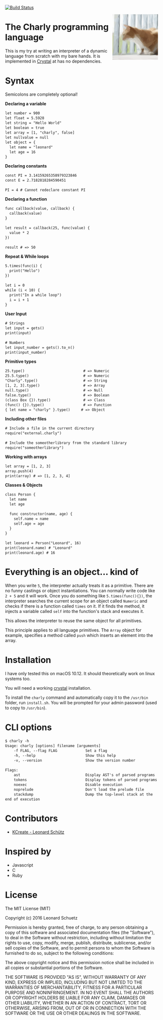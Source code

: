[![Build Status](https://travis-ci.com/KCreate/charly-lang.svg?token=yitMwy9Lg5peiAqCZjoK&branch=master)](https://travis-ci.com/KCreate/charly-lang)

<img align="right" alt="Charly" width="150" src="docs/images/charly.png" />

# The Charly programming language

This is my try at writing an interpreter of a dynamic language from scratch with my bare hands. It is implemented in [Crystal](https://crystal-lang.org/) at has no dependencies.

# Syntax

Semicolons are completely optional!

__Declaring a variable__
```charly
let number = 900
let float = 5.5928
let string = "Hello World"
let boolean = true
let array = [1, "charly", false]
let nullvalue = null
let object = {
  let name = "leonard"
  let age = 16
}
```

__Declaring constants__
```charly
const PI = 3.14159265358979323846
const E = 2.7182818284590451

PI = 4 # Cannot redeclare constant PI
```

__Declaring a function__
```charly
func callback(value, callback) {
  callback(value)
}

let result = callback(25, func(value) {
  value * 2
})

result # => 50
```

__Repeat & While loops__
```charly
5.times(func(i) {
  print("Hello")
})

let i = 0
while (i < 10) {
  print("In a while loop")
  i = i + 1
}
```

__User Input__
```charly
# Strings
let input = gets()
print(input)

# Numbers
let input_number = gets().to_n()
print(input_number)
```

__Primitive types__
```charly
25.type()                           # => Numeric
25.5.type()                         # => Numeric
"Charly".type()                     # => String
[1, 2, 3].type()                    # => Array
null.type()                         # => Null
false.type()                        # => Boolean
(class Box {}).type()               # => Class
(func() {}).type()                  # => Function
{ let name = "charly" }.type()     # => Object
```

__Including other files__
```charly
# Include a file in the current directory
require("external.charly")

# Include the someotherlibrary from the standard library
require("someotherlibrary")
```

__Working with arrays__
```charly
let array = [1, 2, 3]
array.push(4)
print(array) # => [1, 2, 3, 4]
```

__Classes & Objects__
```charly
class Person {
  let name
  let age

  func constructor(name, age) {
    self.name = name
    self.age = age
  }
}

let leonard = Person("Leonard", 16)
print(leonard.name) # "Leonard"
print(leonard.age) # 16
```

# Everything is an object... kind of
When you write `5`, the interpreter actually treats it as a primitive. There are no funny castings or object instantiations. You can normally write code like `2 + 5` and it will work. Once you do something like `5.times(func(){})`, the interpreter searches the current scope for an object called `Numeric` and checks if there is a function called `times` on it. If it finds the method, it injects a variable called `self` into the function's stack and executes it.

This allows the interpreter to reuse the same object for all primitives.

This principle applies to all language primitives. The `Array` object for example, specifies a method called `push` which inserts an element into the array.

# Installation
I have only tested this on macOS 10.12.
It should theoretically work on linux systems too.

You will need a working [crystal](http://crystal-lang.org/) installation.

To install the `charly` command and automatically copy it to the `/usr/bin` folder, run `install.sh`.
You will be prompted for your admin password (used to copy to `/usr/bin`).

# CLI options
```
$ charly -h
Usage: charly [options] filename [arguments]
    -f FLAG, --flag FLAG             Set a flag
    -h, --help                       Show this help
    -v, --version                    Show the version number

Flags:
    ast                              Display AST's of parsed programs
    tokens                           Display tokens of parsed programs
    noexec                           Disable execution
    noprelude                        Don't load the prelude file
    stackdump                        Dump the top-level stack at the end of execution
```

# Contributors
- [KCreate - Leonard Schütz](https://github.com/KCreate)

# Inspired by
- Javascript
- C
- Ruby

# License
The MIT License (MIT)

Copyright (c) 2016 Leonard Schuetz

Permission is hereby granted, free of charge, to any person obtaining a copy
of this software and associated documentation files (the "Software"), to deal
in the Software without restriction, including without limitation the rights
to use, copy, modify, merge, publish, distribute, sublicense, and/or sell
copies of the Software, and to permit persons to whom the Software is
furnished to do so, subject to the following conditions:

The above copyright notice and this permission notice shall be included in
all copies or substantial portions of the Software.

THE SOFTWARE IS PROVIDED "AS IS", WITHOUT WARRANTY OF ANY KIND, EXPRESS OR
IMPLIED, INCLUDING BUT NOT LIMITED TO THE WARRANTIES OF MERCHANTABILITY,
FITNESS FOR A PARTICULAR PURPOSE AND NONINFRINGEMENT. IN NO EVENT SHALL THE
AUTHORS OR COPYRIGHT HOLDERS BE LIABLE FOR ANY CLAIM, DAMAGES OR OTHER
LIABILITY, WHETHER IN AN ACTION OF CONTRACT, TORT OR OTHERWISE, ARISING FROM,
OUT OF OR IN CONNECTION WITH THE SOFTWARE OR THE USE OR OTHER DEALINGS IN
THE SOFTWARE.
